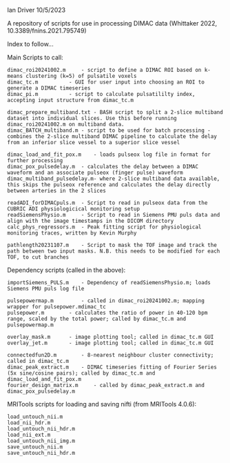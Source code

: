 Ian Driver 10/5/2023

A repository of scripts for use in processing DIMAC data (Whittaker 2022, 10.3389/fnins.2021.795749)

Index to follow...

Main Scripts to call:

    dimac_roi20241002.m 	- script to define a DIMAC ROI based on k-means clustering (k=5) of pulsatile voxels
    dimac_tc.m			- GUI for user input into choosing an ROI to generate a DIMAC timeseries
    dimac_pi.m			- script to calculate pulsatililty index, accepting input structure from dimac_tc.m

    dimac_prepare_multiband.txt - BASH script to split a 2-slice multiband dataset into individual slices. Use this before running dimac_roi20241002.m on multiband data.
    dimac_BATCH_multiband.m	- script to be used for batch processing - combines the 2-slice multiband DIMAC pipeline to calculate the delay from an inferior slice vessel to a superior slice vessel

    dimac_load_and_fit_pox.m	- loads pulseox log file in format for further processing
    dimac_pox_pulsedelay.m	- calculates the delay between a DIMAC waveform and an associate pulseox (finger pulse) waveform
    dimac_multiband_pulsedelay.m- where 2-slice multiband data available, this skips the pulseox reference and calculates the delay directly between arteries in the 2 slices

    readADI_forDIMACpuls.m 	- Script to read in pulseox data from the CUBRIC ADI physiologicical monitoring setup
    readSiemensPhysio.m		- Script to read in Siemens PMU puls data and align with the image timestamps in the DICOM directory
    calc_phys_regressors.m	- Peak fitting script for physiological monitoring traces, written by Kevin Murphy

    pathlength20231107.m	- Script to mask the TOF image and track the path between two input masks. N.B. this needs to be modified for each TOF, to cut branches


Dependency scripts (called in the above):

    importSiemens_PULS.m	- Dependency of readSiemensPhysio.m; loads Siemens PMU puls log file

    pulsepowermap.m 		- called in dimac_roi20241002.m; mapping wrapper for pulsepower.mdimac_tc
    pulsepower.m 		- calculates the ratio of power in 40-120 bpm range, scaled by the total power; called by dimac_tc.m and pulsepowermap.m

    overlay_mask.m		- image plotting tool; called in dimac_tc.m GUI
    overlay_jet.m		- image plotting tool; called in dimac_tc.m GUI

    connectedfun2D.m		- 8-nearest neighbour cluster connectivity; called in dimac_tc.m
    dimac_peak_extract.m 	- DIMAC timeseries fitting of Fourier Series (5x sine/cosine pairs); called by dimac_tc.m and dimac_load_and_fit_pox.m
    fourier_design_matrix.m 	- called by dimac_peak_extract.m and dimac_pox_pulsedelay.m


MRITools scripts for loading and saving nifti (from MRITools 4.0.6):

    load_untouch_nii.m
    load_nii_hdr.m
    load_untouch_nii_hdr.m
    load_nii_ext.m
    load_untouch_nii_img.m
    save_untouch_nii.m
    save_untouch_nii_hdr.m
